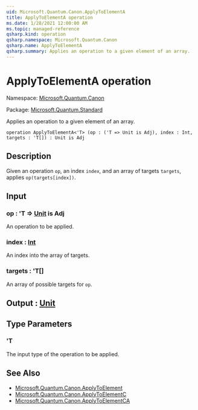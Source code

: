 ```yaml
---
uid: Microsoft.Quantum.Canon.ApplyToElementA
title: ApplyToElementA operation
ms.date: 1/28/2021 12:00:00 AM
ms.topic: managed-reference
qsharp.kind: operation
qsharp.namespace: Microsoft.Quantum.Canon
qsharp.name: ApplyToElementA
qsharp.summary: Applies an operation to a given element of an array.
---
```


# ApplyToElementA operation

Namespace: [Microsoft.Quantum.Canon](xref:Microsoft.Quantum.Canon)

Package: [Microsoft.Quantum.Standard](https://nuget.org/packages/Microsoft.Quantum.Standard)


Applies an operation to a given element of an array.

```qsharp
operation ApplyToElementA<'T> (op : ('T => Unit is Adj), index : Int, targets : 'T[]) : Unit is Adj
```


## Description

Given an operation `op`, an index `index`, and an array of targets `targets`,applies `op(targets[index])`.

## Input

### op : 'T => [Unit](xref:microsoft.quantum.lang-ref.unit)  is Adj

An operation to be applied.


### index : [Int](xref:microsoft.quantum.lang-ref.int)

An index into the array of targets.


### targets : 'T[]

An array of possible targets for `op`.



## Output : [Unit](xref:microsoft.quantum.lang-ref.unit)



## Type Parameters

### 'T

The input type of the operation to be applied.

## See Also

- [Microsoft.Quantum.Canon.ApplyToElement](xref:Microsoft.Quantum.Canon.ApplyToElement)
- [Microsoft.Quantum.Canon.ApplyToElementC](xref:Microsoft.Quantum.Canon.ApplyToElementC)
- [Microsoft.Quantum.Canon.ApplyToElementCA](xref:Microsoft.Quantum.Canon.ApplyToElementCA)